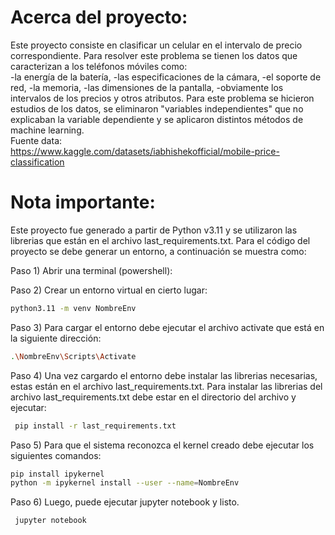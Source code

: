 # Acerca del proyecto:  
Este proyecto consiste en clasificar un celular en el intervalo de precio correspondiente. Para resolver este problema se tienen los datos que caracterizan a los teléfonos móviles como:  
-la energía de la batería,
-las especificaciones de la cámara,
-el soporte de red,
-la memoria,
-las dimensiones de la pantalla,
-obviamente los intervalos de los precios y otros atributos.
Para este problema se hicieron estudios de los datos, se eliminaron "variables independientes" que no explicaban la variable dependiente y se aplicaron distintos métodos de machine learning.  
Fuente data:  
https://www.kaggle.com/datasets/iabhishekofficial/mobile-price-classification

# Nota importante:  
Este proyecto fue generado a partir de Python v3.11 y se utilizaron las librerias que están en el archivo last_requirements.txt. Para el código del proyecto se debe generar un entorno, a continuación se muestra como:  

Paso 1) Abrir una terminal (powershell):

Paso 2) Crear un entorno virtual en cierto lugar:  
```bash
python3.11 -m venv NombreEnv
```

Paso 3) Para cargar el entorno debe ejecutar el archivo activate que está en la siguiente dirección:
```bash
.\NombreEnv\Scripts\Activate
```

Paso 4) Una vez cargardo el entorno debe instalar las librerias necesarias, estas están en el archivo last_requirements.txt.
Para instalar las librerias del archivo last_requirements.txt debe estar en el directorio del archivo y ejecutar:  
```bash
 pip install -r last_requirements.txt
```

Paso 5) Para que el sistema reconozca el kernel creado debe ejecutar los siguientes comandos:  
```bash
pip install ipykernel
python -m ipykernel install --user --name=NombreEnv
```

Paso 6) Luego, puede ejecutar jupyter notebook y listo.
```bash
 jupyter notebook
```
